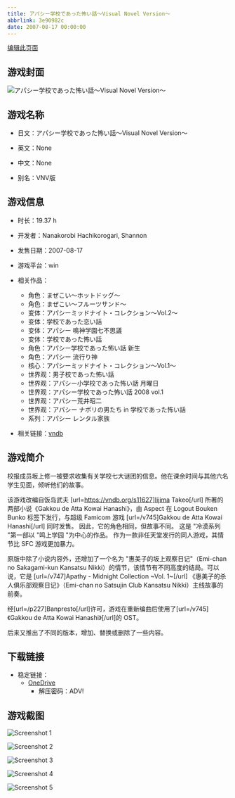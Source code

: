 ```yaml
---
title: アパシー学校であった怖い話～Visual Novel Version～
abbrlink: 3e90982c
date: 2007-08-17 00:00:00
---
```

[编辑此页面](https://github.com/ACG-3/ADV3-source/blob/main/source/_posts/games/%E3%82%A2%E3%83%91%E3%82%B7%E3%83%BC%E5%AD%A6%E6%A0%A1%E3%81%A7%E3%81%82%E3%81%A3%E3%81%9F%E6%80%96%E3%81%84%E8%A9%B1%EF%BD%9EVisual%20Novel%20Version%EF%BD%9E.md)

## 游戏封面

![アパシー学校であった怖い話～Visual Novel Version～](https://pan.timero.xyz/d/onedrive/img_lib_001/%E3%82%A2%E3%83%91%E3%82%B7%E3%83%BC%E5%AD%A6%E6%A0%A1%E3%81%A7%E3%81%82%E3%81%A3%E3%81%9F%E6%80%96%E3%81%84%E8%A9%B1%EF%BD%9EVisual%20Novel%20Version%EF%BD%9E_cover.avif)


## 游戏名称

- 日文：アパシー学校であった怖い話～Visual Novel Version～
- 英文：None
- 中文：None

- 别名：VNV版


## 游戏信息

- 时长：19.37 h
- 开发者：Nanakorobi Hachikorogari, Shannon
- 发售日期：2007-08-17
- 游戏平台：win
- 相关作品：
   - 角色：まぜこい～ホットドッグ～
   - 角色：まぜこい～フルーツサンド～
   - 变体：アパシーミッドナイト・コレクション～Vol.2～
   - 变体：学校であった恋い話
   - 变体：アパシー 鳴神学園七不思議
   - 变体：学校であった怖い話
   - 角色：アパシー学校であった怖い話 新生
   - 角色：アパシー 流行り神
   - 核心：アパシーミッドナイト・コレクション～Vol.1～
   - 世界观：男子校であった怖い話
   - 世界观：アパシー小学校であった怖い話 月曜日
   - 世界观：アパシー学校であった怖い話 2008 vol.1
   - 世界观：アパシー荒井昭二
   - 世界观：アパシー ナポリの男たち in 学校であった怖い話
   - 系列：アパシー レンタル家族

- 相关链接：[vndb](https://vndb.org/v746)


## 游戏简介

校报成员坂上修一被要求收集有关学校七大谜团的信息。他在课余时间与其他六名学生见面，倾听他们的故事。

该游戏改编自饭岛武夫 [url=https://vndb.org/s11627]Iijima Takeo[/url] 所著的两部小说《Gakkou de Atta Kowai Hanashi》，由 Aspect 在 Logout Bouken Bunko 标签下发行，与超级 Famicom 游戏 [url=/v745]Gakkou de Atta Kowai Hanashi[/url] 同时发售。
因此，它的角色相同，但故事不同。
这是 "冷漠系列 "第一部以 "鸣上学园 "为中心的作品。
作为一款非任天堂发行的同人游戏，其情节比 SFC 游戏更加暴力。

原版中除了小说内容外，还增加了一个名为 "惠美子的坂上观察日记"（Emi-chan no Sakagami-kun Kansatsu Nikki）的情节，该情节有不同高度的结局。可以说，它是 [url=/v747]Apathy - Midnight Collection ~Vol. 1~[/url] 《惠美子的杀人俱乐部观察日记》（Emi-chan no Satsujin Club Kansatsu Nikki）主线故事的前奏。

经[url=/p227]Banpresto[/url]许可，游戏在重新编曲后使用了[url=/v745]《Gakkou de Atta Kowai Hanashi》[/url]的 OST。

后来又推出了不同的版本，增加、替换或删除了一些内容。


## 下载链接

- 稳定链接：
    - [OneDrive](https://pan.timero.xyz/onedrive/adv_lib_001/%E3%82%A2%E3%83%91%E3%82%B7%E3%83%BC%E5%AD%A6%E6%A0%A1%E3%81%A7%E3%81%82%E3%81%A3%E3%81%9F%E6%80%96%E3%81%84%E8%A9%B1%EF%BD%9EVisual%20Novel%20Version%EF%BD%9E)
        - 解压密码：ADV!



## 游戏截图


![Screenshot 1](https://pan.timero.xyz/d/onedrive/img_lib_001/%E3%82%A2%E3%83%91%E3%82%B7%E3%83%BC%E5%AD%A6%E6%A0%A1%E3%81%A7%E3%81%82%E3%81%A3%E3%81%9F%E6%80%96%E3%81%84%E8%A9%B1%EF%BD%9EVisual%20Novel%20Version%EF%BD%9E_Screenshot_1.avif)

![Screenshot 2](https://pan.timero.xyz/d/onedrive/img_lib_001/%E3%82%A2%E3%83%91%E3%82%B7%E3%83%BC%E5%AD%A6%E6%A0%A1%E3%81%A7%E3%81%82%E3%81%A3%E3%81%9F%E6%80%96%E3%81%84%E8%A9%B1%EF%BD%9EVisual%20Novel%20Version%EF%BD%9E_Screenshot_2.avif)

![Screenshot 3](https://pan.timero.xyz/d/onedrive/img_lib_001/%E3%82%A2%E3%83%91%E3%82%B7%E3%83%BC%E5%AD%A6%E6%A0%A1%E3%81%A7%E3%81%82%E3%81%A3%E3%81%9F%E6%80%96%E3%81%84%E8%A9%B1%EF%BD%9EVisual%20Novel%20Version%EF%BD%9E_Screenshot_3.avif)

![Screenshot 4](https://pan.timero.xyz/d/onedrive/img_lib_001/%E3%82%A2%E3%83%91%E3%82%B7%E3%83%BC%E5%AD%A6%E6%A0%A1%E3%81%A7%E3%81%82%E3%81%A3%E3%81%9F%E6%80%96%E3%81%84%E8%A9%B1%EF%BD%9EVisual%20Novel%20Version%EF%BD%9E_Screenshot_4.avif)

![Screenshot 5](https://pan.timero.xyz/d/onedrive/img_lib_001/%E3%82%A2%E3%83%91%E3%82%B7%E3%83%BC%E5%AD%A6%E6%A0%A1%E3%81%A7%E3%81%82%E3%81%A3%E3%81%9F%E6%80%96%E3%81%84%E8%A9%B1%EF%BD%9EVisual%20Novel%20Version%EF%BD%9E_Screenshot_5.avif)

